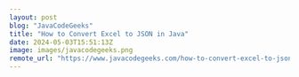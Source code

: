 ```yaml
---
layout: post
blog: "JavaCodeGeeks"
title: "How to Convert Excel to JSON in Java"
date: 2024-05-03T15:51:13Z
image: images/javacodegeeks.png
remote_url: "https://www.javacodegeeks.com/how-to-convert-excel-to-json-in-java.html"
---
```

